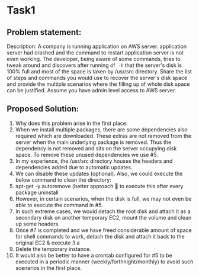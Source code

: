 # Task1

## Problem statement:
Description: A company is running application on AWS server. application server had crashed and the command to restart 
application server is not even working. The developer, being aware of some commands, tries to tweak around and discovers 
after running `df -h` that the server's disk is 100% full and most of the space is taken by /usr/src directory.
Share the list of steps and commands you would use to recover the server's disk space and provide the multiple scenarios 
where the filling up of whole disk space can be justified. Assume you have admin level access to AWS server.

## Proposed Solution:
1. Why does this problem arise in the first place:
2. When we install multiple packages, there are some dependencies also required which are downloaded. These extras are not removed from the server when the main underlying package is removed. Thus the dependency is not removed and sits on the server occupying disk space. To remove these unused dependencies we use #5.
3. In my experience, the /usr/src directory houses the headers and dependencies added due to automatic updates.
4. We can disable these updates (optional). Also, we could execute the below command to clean the directory:
5. apt-get -y autoremove (better approach  to execute this after every package uninstall
6. However, in certain scenarios, when the disk is full, we may not even be able to execute the command in #5.
7. In such extreme cases, we would detach the root disk and attach it as a secondary disk on another temporary EC2, mount the volume and clean up some headers.
8. Once #7 is completed and we have freed considerable amount of space for shell commands to work, detach the disk and attach it back to the original EC2 & execute 3.a 
9. Delete the temporary instance.
10. It would also be better to have a crontab configured for #5 to be executed in a periodic manner (weekly/forthnight/monthly) to avoid such scenarios in the first place.
